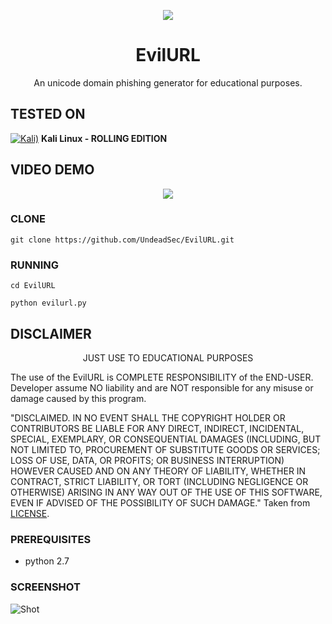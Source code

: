 <p align="center">
  <img src="https://raw.githubusercontent.com/UndeadSec/EvilURL/master/evilurl.png">
</p>

<h1 align="center">EvilURL</h1>
<p align="center">
  An unicode domain phishing generator for educational purposes.
</p>

## TESTED ON
[![Kali)](https://www.google.com/s2/favicons?domain=https://www.kali.org/)](https://www.kali.org) **Kali Linux - ROLLING EDITION**

## VIDEO DEMO
<p align="center">
<a href="#">
  <img src="https://raw.githubusercontent.com/UndeadSec/EvilURL/master/video.jpg" />
</a></p>

### CLONE
```
git clone https://github.com/UndeadSec/EvilURL.git
```

### RUNNING
```
cd EvilURL
```

```
python evilurl.py
```
## DISCLAIMER
<p align="center">
  JUST USE TO EDUCATIONAL PURPOSES
</p>

The use of the EvilURL is COMPLETE RESPONSIBILITY of the END-USER. Developer assume NO liability and are NOT responsible for any misuse or damage caused by this program.

"DISCLAIMED. IN NO EVENT SHALL THE COPYRIGHT HOLDER OR CONTRIBUTORS BE LIABLE
FOR ANY DIRECT, INDIRECT, INCIDENTAL, SPECIAL, EXEMPLARY, OR CONSEQUENTIAL
DAMAGES (INCLUDING, BUT NOT LIMITED TO, PROCUREMENT OF SUBSTITUTE GOODS OR
SERVICES; LOSS OF USE, DATA, OR PROFITS; OR BUSINESS INTERRUPTION) HOWEVER
CAUSED AND ON ANY THEORY OF LIABILITY, WHETHER IN CONTRACT, STRICT LIABILITY,
OR TORT (INCLUDING NEGLIGENCE OR OTHERWISE) ARISING IN ANY WAY OUT OF THE USE
OF THIS SOFTWARE, EVEN IF ADVISED OF THE POSSIBILITY OF SUCH DAMAGE."
Taken from [LICENSE](LICENSE).

### PREREQUISITES

* python 2.7

### SCREENSHOT
![Shot](https://github.com/UndeadSec/EvilURL/blob/master/sc.png)


